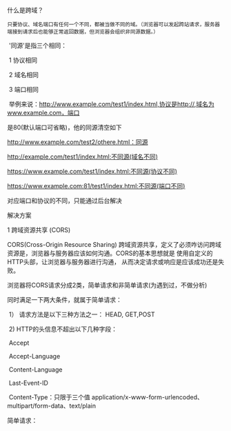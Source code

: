 什么是跨域？

  	只要协议、域名端口有任何一个不同，都被当做不同的域。（浏览器可以发起跨站请求，服务器端接到请求后也能够正常返回数据，但浏览器会组织非同源数据。）

​	'同源'是指三个相同：

​		1 协议相同

​		2 域名相同

​		3 端口相同

​	举例来说：http://www.example.com/test1/index.html,协议是http://,域名为www.example.com，端口

是80(默认端口可省略)，他的同源清空如下

http://www.example.com/test2/othere.html：同源

http://example.com/test1/index.html:不同源(域名不同)

https://www.example.com/test1/index.html:不同源(协议不同)

https://www.example.com:81/test1/index.html:不同源(端口不同)

对应端口和协议的不同，只能通过后台解决

解决方案

1 跨域资源共享 (CORS)

CORS(Cross-Origin Resource Sharing) 跨域资源共享，定义了必须咋访问跨域资源是，浏览器与服务器应该如何沟通。CORS的基本思想就是 使用自定义的HTTP头部，让浏览器与服务器进行沟通， 从而决定请求或响应是应该成功还是失败。

 浏览器将CORS请求分成2类，简单请求和非简单请求(为遇到过，不做分析)

 同时满足一下两大条件，就属于简单请求：

​	1） 请求方法是以下三种方法之一： HEAD, GET,POST

​	2)    HTTP的头信息不超出以下几种字段：

​		Accept

​		Accept-Language

​		Content-Language

​		Last-Event-ID

​		Content-Type：只限于三个值 application/x-www-form-urlencoded、multipart/form-data、text/plain

简单请求：

​	
